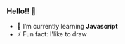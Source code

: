 ### Hello!! 👋

<!--
**william-michelli/william-michelli** is a ✨ _special_ ✨ repository because its `README.md` (this file) appears on your GitHub profile.
-->
- 🌱 I’m currently learning **Javascript**
- ⚡ Fun fact: I'like to draw

